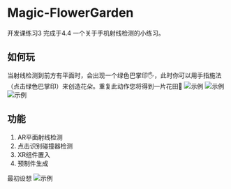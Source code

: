 # Magic-FlowerGarden
开发课练习3 完成于4.4
一个关于手机射线检测的小练习。
## 如何玩
当射线检测到前方有平面时，会出现一个绿色巴掌印🖐️，此时你可以用手指施法（点击绿色巴掌印）来创造花朵。重复此动作您将得到一片花田🌻
![示例](https://github.com/457231201/A-bird-that-can-poop/blob/main/vilog/1.0.gif?raw=true)
![示例](https://github.com/457231201/A-bird-that-can-poop/blob/main/vilog/1.0.gif?raw=true)
![示例](https://github.com/457231201/A-bird-that-can-poop/blob/main/vilog/1.0.gif?raw=true)

## 功能
1. AR平面射线检测
2. 点击识别碰撞器检测
3. XR组件置入
4. 预制件生成


最初设想
![示例](https://github.com/457231201/A-bird-that-can-poop/blob/main/vilog/1.0.gif?raw=true)